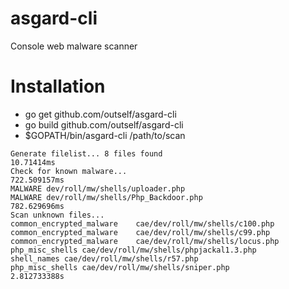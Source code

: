 asgard-cli
==========

Console web malware scanner


Installation
==========

* go get github.com/outself/asgard-cli
* go build github.com/outself/asgard-cli
* $GOPATH/bin/asgard-cli /path/to/scan


```
Generate filelist... 8 files found
10.71414ms
Check for known malware...
722.509157ms
MALWARE dev/roll/mw/shells/uploader.php
MALWARE dev/roll/mw/shells/Php_Backdoor.php
782.629696ms
Scan unknown files...
common_encrypted_malware	cae/dev/roll/mw/shells/c100.php
common_encrypted_malware	cae/dev/roll/mw/shells/c99.php
common_encrypted_malware	cae/dev/roll/mw/shells/locus.php
php_misc_shells	cae/dev/roll/mw/shells/phpjackal1.3.php
shell_names	cae/dev/roll/mw/shells/r57.php
php_misc_shells	cae/dev/roll/mw/shells/sniper.php
2.812733388s
```

